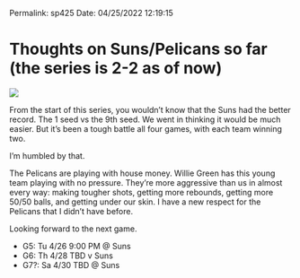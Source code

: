 
Permalink: sp425
Date: 04/25/2022 12:19:15

# Thoughts on Suns/Pelicans so far (the series is 2-2 as of now)

![](https://i.imgur.com/CwovUu8.jpg)

From the start of this series, you wouldn’t know that the Suns had the better record. The 1 seed vs the 9th seed. We went in thinking it would be much easier. But it’s been a tough battle all four games, with each team winning two. 

I’m humbled by that.

The Pelicans are playing with house money. Willie Green has this young team playing with no pressure. They’re more aggressive than us in almost every way: making tougher shots, getting more rebounds, getting more 50/50 balls, and getting under our skin. I have a new respect for the Pelicans that I didn’t have before.

Looking forward to the next game. 

- G5:  Tu  4/26  9:00 PM @ Suns
- G6:  Th  4/28      TBD v Suns
- G7?: Sa  4/30      TBD @ Suns
